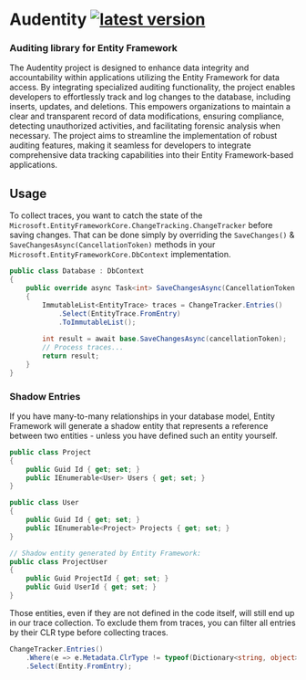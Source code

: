 # Audentity [![latest version](https://img.shields.io/nuget/v/Audentity)](https://www.nuget.org/packages/Audentity)

### Auditing library for Entity Framework

The Audentity project is designed to enhance data integrity and accountability within applications utilizing the Entity
Framework
for data access. By integrating specialized auditing functionality, the project enables developers to effortlessly track
and log changes to the database, including inserts, updates, and deletions. This empowers organizations to maintain a
clear and transparent record of data modifications, ensuring compliance, detecting unauthorized activities, and
facilitating
forensic analysis when necessary. The project aims to streamline the implementation of robust auditing features, making
it seamless for developers to integrate comprehensive data tracking capabilities into their Entity Framework-based
applications.

## Usage

To collect traces, you want to catch the state of the `Microsoft.EntityFrameworkCore.ChangeTracking.ChangeTracker`
before saving changes. That can be done simply by overriding the `SaveChanges()` & `SaveChangesAsync(CancellationToken)`
methods in your `Microsoft.EntityFrameworkCore.DbContext` implementation.

```csharp
public class Database : DbContext
{
    public override async Task<int> SaveChangesAsync(CancellationToken cancellationToken = new())
    {
        ImmutableList<EntityTrace> traces = ChangeTracker.Entries()
            .Select(EntityTrace.FromEntry)
            .ToImmutableList();
        
        int result = await base.SaveChangesAsync(cancellationToken);
        // Process traces...
        return result;
    }
}
```

### Shadow Entries

If you have many-to-many relationships in your database model, Entity Framework will generate a shadow entity that
represents a reference between two entities - unless you have defined such an entity yourself.

```csharp
public class Project
{
    public Guid Id { get; set; }
    public IEnumerable<User> Users { get; set; }
}

public class User
{
    public Guid Id { get; set; }
    public IEnumerable<Project> Projects { get; set; }
}

// Shadow entity generated by Entity Framework:
public class ProjectUser
{
    public Guid ProjectId { get; set; }
    public Guid UserId { get; set; }
}
```

Those entities, even if they are not defined in the code itself, will still end up in our trace collection.
To exclude them from traces, you can filter all entries by their CLR type before collecting traces.

```csharp
ChangeTracker.Entries()
    .Where(e => e.Metadata.ClrType != typeof(Dictionary<string, object>))
    .Select(Entity.FromEntry);
```